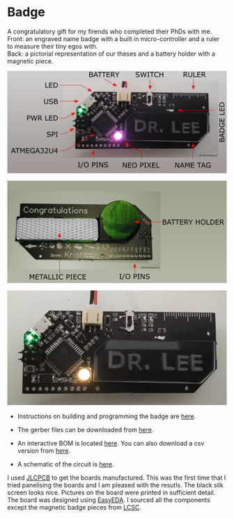# Badge
A congratulatory gift for my firends who completed their PhDs with me.   
Front: an engraved name badge with a built in micro-controller and a ruler to measure their tiny egos with.  
Back: a pictorial representation of our theses and a battery holder with a magnetic piece.  

![The front](https://github.com/KrishnaManaswiD/Badge/blob/main/files/labelledFront.png?raw=true)

![The back](https://github.com/KrishnaManaswiD/Badge/blob/main/files/labelledBack.png?raw=true)

![The badge](https://github.com/KrishnaManaswiD/Badge/blob/main/files/frontAnimated.gif?raw=true)

- Instructions on building and programming the badge are [here](https://github.com/KrishnaManaswiD/Badge/blob/main/files/Instructions.md).  

- The gerber files can be downloaded from [here](https://github.com/KrishnaManaswiD/Badge/blob/main/files/Gerber_PCB_2020-01-05%2022_20_36.zip).  

- An interactive BOM is located [here](https://htmlpreview.github.io/?https://github.com/KrishnaManaswiD/Badge/blob/main/files/ibom.html). You can also download a csv version from [here](https://github.com/KrishnaManaswiD/Badge/blob/main/files/BOM.csv). 

- A schematic of the circuit is [here](https://github.com/KrishnaManaswiD/Badge/blob/main/files/Schematic_2020-08-21.pdf).  

I used [JLCPCB](https://jlcpcb.com/) to get the boards manufactured. This was the first time that I tried panelising the boards and I am pleased with the resutls.
The black silk screen looks nice. Pictures on the board were printed in sufficient detail. The board was designed using [EasyEDA](https://easyeda.com/). I sourced all the components except the magnetic badge pieces from [LCSC](https://lcsc.com/).  



